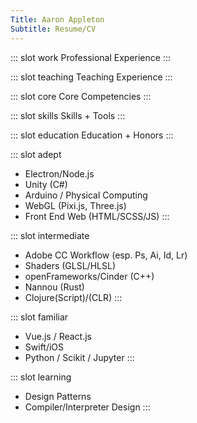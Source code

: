 ```yaml
---
Title: Aaron Appleton
Subtitle: Resume/CV
---
```


::: slot work
Professional Experience
:::

::: slot teaching
Teaching Experience
:::

::: slot core
Core Competencies
:::

::: slot skills
Skills + Tools
:::

::: slot education
Education + Honors
:::

::: slot adept

- Electron/Node.js
- Unity (C#)
- Arduino / Physical Computing
- WebGL (Pixi.js, Three.js)
- Front End Web (HTML/SCSS/JS)
  :::

::: slot intermediate

- Adobe CC Workflow (esp. Ps, Ai, Id, Lr)
- Shaders (GLSL/HLSL)
- openFrameworks/Cinder (C++)
- Nannou (Rust)
- Clojure(Script)/(CLR)
  :::

::: slot familiar

- Vue.js / React.js
- Swift/iOS
- Python / Scikit / Jupyter
  :::

::: slot learning

- Design Patterns
- Compiler/Interpreter Design
  :::
